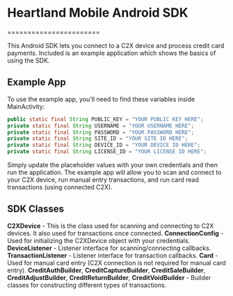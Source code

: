 
# Heartland Mobile Android SDK 
=======================

This Android SDK lets you connect to a C2X device and process credit card payments. Included is an example application which shows the basics of using the SDK.

Example App
-------------
To use the example app, you'll need to find these variables inside MainActivity:
```java
public static final String PUBLIC_KEY = "YOUR PUBLIC KEY HERE";
private static final String USERNAME = "YOUR USERNAME HERE";
private static final String PASSWORD = "YOUR PASSWORD HERE";
private static final String SITE_ID = "YOUR SITE ID HERE";
private static final String DEVICE_ID = "YOUR DEVICE ID HERE";
private static final String LICENSE_ID = "YOUR LICENSE ID HERE";
```
Simply update the placeholder values with your own credentials and then run the application. The example app will allow you to scan and connect to your C2X device, run manual entry transactions, and run card read transactions (using connected C2X).

SDK Classes
-------------

**C2XDevice** - This is the class used for scanning and connecting to C2X devices. It also used for transactions once connected.
**ConnectionConfig** - Used for initializing the C2XDevice object with your credentials.
**DeviceListener** - Listener interface for scanning/connecting callbacks.
**TransactionListener** - Listener interface for transaction callbacks.
**Card** - Used for manual card entry (C2X connection is not required for manual card entry).
**CreditAuthBuilder**, **CreditCaptureBuilder**, **CreditSaleBuilder**, **CreditAdjustBuilder**, **CreditReturnBuilder**, **CreditVoidBuilder** - Builder classes for constructing different types of transactions.
